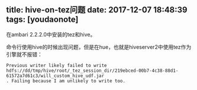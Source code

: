 
title: hive-on-tez问题
date: 2017-12-07 18:48:39
tags: [youdaonote]
---

在ambari 2.2.2.0中安装的tez和hive。

命令行使用hive的时候出现问题，但是在hue，也就是hiveserver2中使用tez作为引擎就不报错：
```
Previous writer likely failed to write hdfs://dd/tmp/hive/root/_tez_session_dir/219ebced-00b7-4c38-88d1-61572a7d61c3/will_custom_hive_udf.jar
. Failing because I am unlikely to write too.
```
